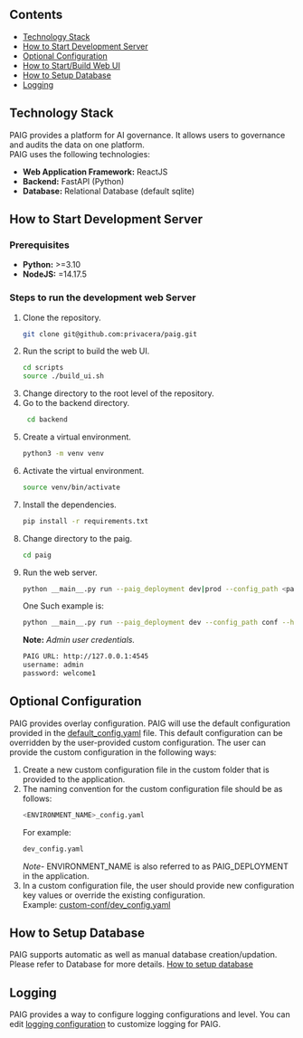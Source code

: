 ## Contents
- [Technology Stack](#technology-stack)
- [How to Start Development Server](#developmentserver)
- [Optional Configuration](#configuration)
- [How to Start/Build Web UI](../../paig-server/frontend/README.md)
- [How to Setup Database](#databsesetup)
- [Logging](#logging)

## Technology Stack <a name="technology-stack"></a>
PAIG provides a platform for AI governance. It allows users to governance and audits the data on one platform. 
<br>PAIG uses the following technologies:
* **Web Application Framework:** ReactJS
* **Backend:** FastAPI (Python)
* **Database:** Relational Database (default sqlite)

## How to Start Development Server <a name="developmentserver"></a>
### Prerequisites
* **Python:** >=3.10
* **NodeJS:** =14.17.5

### Steps to run the development web Server
1. Clone the repository.
   ```bash
   git clone git@github.com:privacera/paig.git
   ```
2. Run the script to build the web UI.
   ```bash
   cd scripts
   source ./build_ui.sh
   ```
3. Change directory to the root level of the repository.
4. Go to the backend directory.
   ```bash
    cd backend
    ```
5. Create a virtual environment.
    ```bash
    python3 -m venv venv
    ```
6. Activate the virtual environment.
    ```bash
    source venv/bin/activate
    ```
7. Install the dependencies.
    ```bash
    pip install -r requirements.txt
    ```
8. Change directory to the paig.
    ```bash
    cd paig
    ```
9. Run the web server.
   ```bash
   python __main__.py run --paig_deployment dev|prod --config_path <path to config folder> --host <host_ip> --port <port>
   ```
   One Such example is:
   ```bash
   python __main__.py run --paig_deployment dev --config_path conf --host "127.0.0.1" --port 4545
   ```
   **Note:** *Admin user credentials.*
   ```bash
   PAIG URL: http://127.0.0.1:4545
   username: admin
   password: welcome1
   ```

## Optional Configuration <a name="configuration"></a>
PAIG provides overlay configuration. PAIG will use the default configuration provided in the [default_config.yaml](conf/default_config.yaml) file.
This default configuration can be overridden by the user-provided custom configuration.
The user can provide the custom configuration in the following ways:
1. Create a new custom configuration file in the custom folder that is provided to the application.
2. The naming convention for the custom configuration file should be as follows:
   ```bash
   <ENVIRONMENT_NAME>_config.yaml
   ```
   For example:
   ```bash
   dev_config.yaml
   ```
   _Note-_ ENVIRONMENT_NAME is also referred to as PAIG_DEPLOYMENT in the application.
3. In a custom configuration file, the user should provide new configuration key values or override the existing configuration.
<br>Example: [custom-conf/dev_config.yaml](conf/default_config.yaml)

## How to Setup Database <a name="databsesetup"></a>
PAIG supports automatic as well as manual database creation/updation. Please refer to Database for more details.
[How to setup database](alembic_db/README.md)

## Logging <a name="logging"></a>
PAIG provides a way to configure logging configurations and level.
You can edit [logging configuration](conf/logging.ini) to customize logging for PAIG.